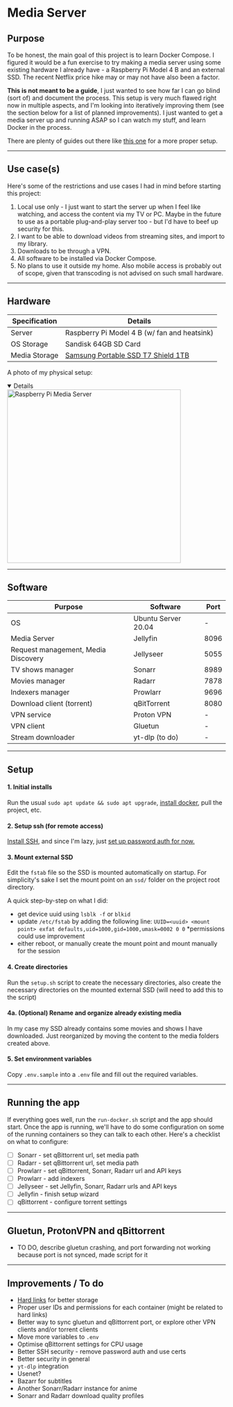 # Media Server

## Purpose
To be honest, the main goal of this project is to learn Docker Compose.  I figured it would be a fun exercise to try making a media server using some existing hardware I already have - a Raspberry Pi Model 4 B and an external SSD.  The recent Netflix price hike may or may not have also been a factor.

**This is not meant to be a guide**, I just wanted to see how far I can go blind (sort of) and document the process.  This setup is very much flawed right now in multiple aspects, and I'm looking into iteratively improving them (see the section below for a list of planned improvements).  I just wanted to get a media server up and running ASAP so I can watch my stuff, and learn Docker in the process.

There are plenty of guides out there like [this one](https://trash-guides.info/) for a more proper setup.

---

## Use case(s)
Here's some of the restrictions and use cases I had in mind before starting this project:
1. Local use only - I just want to start the server up when I feel like watching, and access the content via my TV or PC.  Maybe in the future to use as a portable plug-and-play server too - but I'd have to beef up security for this.
2. I want to be able to download videos from streaming sites, and import to my library.
3. Downloads to be through a VPN.
4. All software to be installed via Docker Compose.
5. No plans to use it outside my home.  Also mobile access is probably out of scope, given that transcoding is not advised on such small hardware.
---

## Hardware

| Specification       | Details              |
|---------------------|----------------------|
| Server | Raspberry Pi Model 4 B (w/ fan and heatsink)|
| OS Storage | Sandisk 64GB SD Card|
| Media Storage | [Samsung Portable SSD T7 Shield 1TB](https://www.jbhifi.com.au/products/samsung-portable-ssd-t7-shield-1tb-black) |

A photo of my physical setup:

<details open>
    <img src="https://github.com/user-attachments/assets/02b45a36-016f-42b8-b4df-325ad7760265" alt="Raspberry Pi Media Server" width="400px" />
</details>

---

## Software
| Purpose | Software | Port |
|---|---|---|
| OS | Ubuntu Server 20.04 | -
| Media Server | Jellyfin | 8096 |
| Request management, Media Discovery | Jellyseer | 5055 |
| TV shows manager | Sonarr | 8989 |
| Movies manager | Radarr | 7878 |
| Indexers manager | Prowlarr | 9696 |
| Download client (torrent) | qBitTorrent | 8080 |
| VPN service | Proton VPN | - |
| VPN client | Gluetun | - |
| Stream downloader | yt-dlp (to do) | - |

---

## Setup

#### 1. Initial installs
Run the usual `sudo apt update && sudo apt upgrade`, [install docker](https://docs.docker.com/engine/install/ubuntu/), pull the project, etc.
#### 2. Setup ssh (for remote access)
[Install SSH](https://documentation.ubuntu.com/server/how-to/security/openssh-server/index.html), and  since I'm lazy, just [set up password auth for now.](https://askubuntu.com/a/1521410)
#### 3. Mount external SSD
Edit the `fstab` file so the SSD is mounted automatically on startup.  For simplicity's sake I set the mount point on an `ssd/` folder on the project root directory.

A quick step-by-step on what I did:
- get device uuid using `lsblk -f` or `blkid`
- update `/etc/fstab` by adding the following line: `UUID=<uuid> <mount point> exfat defaults,uid=1000,gid=1000,umask=0002 0 0` *permissions could use improvement
- either reboot, or manually create the mount point and mount manually for the session

#### 4. Create directories
Run the `setup.sh` script to create the necessary directories, also create the necessary directories on the mounted external SSD (will need to add this to the script)

#### 4a. (Optional) Rename and organize already existing media
In my case my SSD already contains some movies and shows I have downloaded.  Just reorganized by moving the content to the media folders created above.

#### 5. Set environment variables

Copy `.env.sample` into a `.env` file and fill out the required variables.

---

## Running the app

If everything goes well, run the `run-docker.sh` script and the app should start.  Once the app is running, we'll have to do some configuration on some of the running containers so they can talk to each other.  Here's a checklist on what to configure:
- [ ] Sonarr - set qBittorrent url, set media path
- [ ] Radarr - set qBittorrent url, set media path
- [ ] Prowlarr - set qBittorrent, Sonarr, Radarr url and API keys
- [ ] Prowlarr - add indexers
- [ ] Jellyseer - set Jellyfin, Sonarr, Radarr urls and API keys
- [ ] Jellyfin - finish setup wizard
- [ ] qBittorrent - configure torrent settings

---

## Gluetun, ProtonVPN and qBittorrent

- TO DO, describe gluetun crashing, and port forwarding not working because port is not synced, made script for it

---
## Improvements / To do
- [Hard links](https://trash-guides.info/File-and-Folder-Structure/Hardlinks-and-Instant-Moves/) for better storage
- Proper user IDs and permissions for each container (might be related to hard links)
- Better way to sync gluetun and qBittorrent port, or explore other VPN clients and/or torrent clients
- Move more variables to `.env`
- Optimise qBittorrent settings for CPU usage
- Better SSH security - remove password auth and use certs
- Better security in general
- `yt-dlp` integration
- Usenet?
- Bazarr for subtitles
- Another Sonarr/Radarr instance for anime
- Sonarr and Radarr download quality profiles
